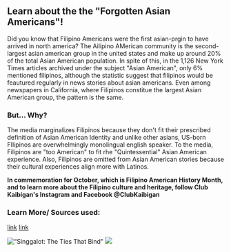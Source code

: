 ## Learn about the the "Forgotten Asian Americans"!

Did you know that Filipino Americans were the first asian-prgin to have arrived in north america? The Ailipino AMerican community is the second-largest asian american group in the united states and make up around 20% of the total Asian American population. In spite of this, in the 1,126 New York Times articles archived under the subject "Asian American", only 6% mentioned filipinos, although the statistic suggest that filipinos would be feautured regularly in news stories about asian americans. Even among newspapers in California, where Filipinos constitue the largest Asian American group, the pattern is the same. 

### But... Why?

The media marginalizes Filipinos because they don't fit their prescribed definition of Asian American Identity and unlike other asians, US-born FIlipinos are overwhelmingly monolingual english speaker. To the media, Filipinos are "too American" to fit rhe "Quintessential" Asian American experience. Also, Filipinos are omitted from Asian American stories because their cultural experiences align more with Latinos.

**In commemoration for October, which is Filipino American History Month, and to learn more about the Filipino culture and heritage, follow Club Kaibigan's Instagram and Facebook @ClubKaibigan**

### Learn More/ Sources used:

[link](https://www.psychologytoday.com/us/blog/unseen-and-unheard/201604/why-are-filipino-americans-still-forgotten-and-invisible)
[link](https://www.fromthesquare.org/stop-forgetting-filipino-americans/#.X4TK3MJKjIU)

![“Singgalot: The Ties That Bind"](https://drexel.edu/~/media/Images/now/professionals/release_images/full/Smithsonian-Traveling-Exhibition-Brings-Filipino-American-History-to-Life.ashx)
![](https://media.newyorker.com/photos/5d2cf62c4ebe2d00094886e4/16:9/w_2351,h_1322,c_limit/Hsu-AsianAmerican.jpg)
